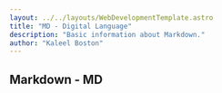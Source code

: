 ```yaml
---
layout: ../../layouts/WebDevelopmentTemplate.astro
title: "MD - Digital Language"
description: "Basic information about Markdown."
author: "Kaleel Boston"
---
```


## Markdown - MD
